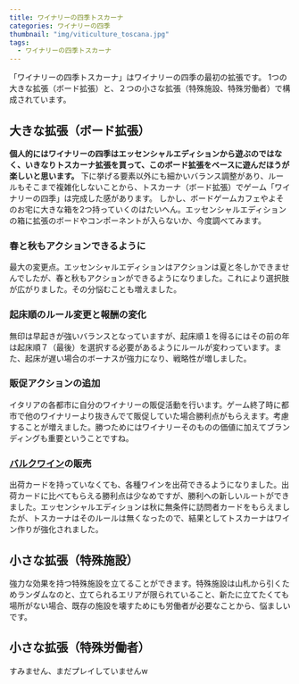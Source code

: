 ```yaml
---
title: ワイナリーの四季トスカーナ
categories: ワイナリーの四季
thumbnail: "img/viticulture_toscana.jpg"
tags:
  - ワイナリーの四季トスカーナ
---
```


「ワイナリーの四季トスカーナ」はワイナリーの四季の最初の拡張です。
1つの大きな拡張（ボード拡張）と、２つの小さな拡張（特殊施設、特殊労働者）で構成されています。

## 大きな拡張（ボード拡張）

**個人的にはワイナリーの四季はエッセンシャルエディションから遊ぶのではなく、いきなりトスカーナ拡張を買って、このボード拡張をベースに遊んだほうが楽しいと思います。**
下に挙げる要素以外にも細かいバランス調整があり、ルールもそこまで複雑化しないことから、トスカーナ（ボード拡張）でゲーム「ワイナリーの四季」は完成した感があります。
しかし、ボードゲームカフェやよそのお宅に大きな箱を2つ持っていくのはたいへん。エッセンシャルエディションの箱に拡張のボードやコンポーネントが入らないか、今度調べてみます。

### 春と秋もアクションできるように

最大の変更点。エッセンシャルエディションはアクションは夏と冬しかできませんでしたが、春と秋もアクションができるようになりました。これにより選択肢が広がりました。その分悩むことも増えました。

### 起床順のルール変更と報酬の変化

無印は早起きが強いバランスとなっていますが、起床順１を得るにはその前の年は起床順７（最後）を選択する必要があるようにルールが変わっています。また、起床が遅い場合のボーナスが強力になり、戦略性が増しました。

### 販促アクションの追加

イタリアの各都市に自分のワイナリーの販促活動を行います。ゲーム終了時に都市で他のワイナリーより抜きんでて販促していた場合勝利点がもらえます。考慮することが増えました。勝つためにはワイナリーそのものの価値に加えてブランディングも重要ということですね。

### [バルクワイン](/posts/words/bulkwine)の販売

出荷カードを持っていなくても、各種ワインを出荷できるようになりました。出荷カードに比べてもらえる勝利点は少なめですが、勝利への新しいルートができました。エッセンシャルエディションは秋に無条件に訪問者カードをもらえましたが、トスカーナはそのルールは無くなったので、結果としてトスカーナはワイン作りが強化されました。

## 小さな拡張（特殊施設）

強力な効果を持つ特殊施設を立てることができます。特殊施設は山札から引くためランダムなのと、立てられるエリアが限られていること、新たに立てたくても場所がない場合、既存の施設を壊すためにも労働者が必要なことから、悩ましいです。

## 小さな拡張（特殊労働者）

すみません、まだプレイしていませんw
